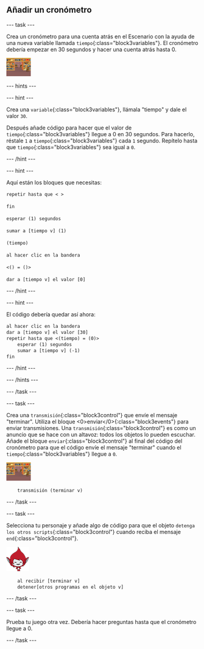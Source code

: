 ## Añadir un cronómetro

\--- task \---

Crea un cronómetro para una cuenta atrás en el Escenario con la ayuda de una nueva variable llamada `tiempo`{:class="block3variables"}. El cronómetro debería empezar en 30 segundos y hacer una cuenta atrás hasta 0.

![Objeto escenario](images/stage-sprite.png)

\--- hints \---

\--- hint \---

Crea una `variable`{:class="block3variables"}, llámala "tiempo" y dale el valor `30`.

Después añade código para hacer que el valor de `tiempo`{:class="block3variables"} llegue a 0 en 30 segundos. Para hacerlo, réstale `1` a `tiempo`{:class="block3variables"} cada `1` segundo. Repítelo hasta que `tiempo`{:class="block3variables"} sea igual a `0`.

\--- /hint \---

\--- hint \---

Aquí están los bloques que necesitas:

```blocks3
repetir hasta que < >

fin

esperar (1) segundos

sumar a [tiempo v] (1)

(tiempo)

al hacer clic en la bandera

<() = ()>

dar a [tiempo v] el valor [0]
```

\--- /hint \---

\--- hint \---

El código debería quedar así ahora:

```blocks3
al hacer clic en la bandera
dar a [tiempo v] el valor [30]
repetir hasta que <(tiempo) = (0)>
    esperar (1) segundos
    sumar a [tiempo v] (-1)
fin
```

\--- /hint \---

\--- /hints \---

\--- /task \---

\--- task \---

Crea una `transmisión`{:class="block3control"} que envíe el mensaje "terminar". Utiliza el bloque <0>enviar</0>{:class="block3events"} para enviar transmisiones. Una `transmisión`{:class="block3control"} es como un anuncio que se hace con un altavoz: todos los objetos lo pueden escuchar. Añade el bloque `enviar`{:class="block3control"} al final del código del cronómetro para que el código envíe el mensaje "terminar" cuando el `tiempo`{:class="block3variables"} llegue a `0`.

![Objeto escenario](images/stage-sprite.png)

```blocks3
    transmisión (terminar v)
```

\--- /task \---

\--- task \---

Selecciona tu personaje y añade algo de código para que el objeto `detenga los otros scripts`{:class="block3control"} cuando reciba el mensaje `end`{:class="block3control"}.

![Objeto de Giga](images/giga-sprite.png)

```blocks3
    al recibir [terminar v]
    detener[otros programas en el objeto v]
```

\--- /task \---

\--- task \---

Prueba tu juego otra vez. Debería hacer preguntas hasta que el cronómetro llegue a 0.

\--- /task \---